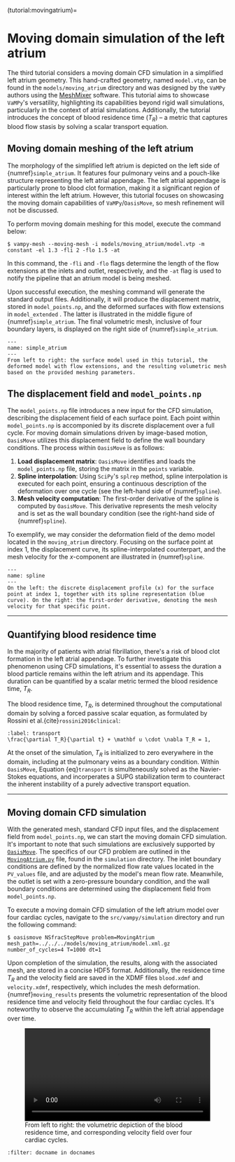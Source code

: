 (tutorial:movingatrium)=

# Moving domain simulation of the left atrium

The third tutorial considers a moving domain CFD simulation in a simplified left atrium geometry. This hand-crafted
geometry, named `model.vtp`, can be found in the `models/moving_atrium` directory and was designed by the `VaMPy`
authors using the [MeshMixer](https://meshmixer.com/) software. This tutorial aims to showcase `VaMPy`'s versatility,
highlighting its capabilities beyond rigid wall simulations, particularly in the context of atrial simulations.
Additionally, the tutorial introduces the concept of blood residence time ($T_R$) – a metric that captures blood flow
stasis by solving a scalar transport equation.

## Moving domain meshing of the left atrium

The morphology of the simplified left atrium is depicted on the left side of {numref}`simple_atrium`. It features four
pulmonary veins and a pouch-like structure representing the left atrial appendage. The left atrial appendage is
particularly prone to blood clot formation, making it a significant region of interest within the left atrium. However,
this tutorial focuses on showcasing the moving domain capabilities of `VaMPy`/`OasisMove`, so mesh refinement will not
be discussed.

To perform moving domain meshing for this model, execute the command below:

```console
$ vampy-mesh --moving-mesh -i models/moving_atrium/model.vtp -m constant -el 1.3 -fli 2 -flo 1.5 -at 
```

In this command, the `-fli` and `-flo` flags determine the length of the flow extensions at the inlets and outlet,
respectively, and the `-at` flag is used to notify the pipeline that an atrium model is being meshed.

Upon successful execution, the meshing command will generate the standard output files. Additionally, it will produce
the displacement matrix, stored in `model_points.np`, and the deformed surfaces with flow extensions in `model_extended`
. The latter is illustrated in the middle figure of {numref}`simple_atrium`. The final volumetric mesh, inclusive of
four boundary layers, is displayed on the right side of {numref}`simple_atrium`.

```{figure} figures/simpleatrium.gif
---
name: simple_atrium
---
From left to right: the surface model used in this tutorial, the deformed model with flow extensions, and the resulting volumetric mesh based on the provided meshing parameters.
```

## The displacement field and `model_points.np`

The `model_points.np` file introduces a new input for the CFD simulation, describing the displacement field of each
surface point. Each point within `model_points.np` is accomponied by its discrete displacement over a full cycle. For
moving domain simulations driven by image-based motion, `OasisMove` utilizes this displacement field to define the wall
boundary conditions. The process within `OasisMove` is as follows:

1. **Load displacement matrix**: `OasisMove` identifies and loads the `model_points.np` file, storing the matrix in
   the `points` variable.
2. **Spline interpolation**: Using `SciPy`'s `splrep` method, spline interpolation is executed for each point, ensuring
   a continuous description of the deformation over one cycle (see the left-hand side of {numref}`spline`).
3. **Mesh velocity computation**: The first-order derivative of the spline is computed by `OasisMove`. This derivative
   represents the mesh velocity and is set as the wall boundary condition (see the right-hand side of {numref}`spline`).

To exemplify, we may consider the deformation field of the demo model located in the `moving_atrium` directory. Focusing
on the surface point at index 1, the displacement curve, its spline-interpolated counterpart, and the mesh velocity for
the $x$-component are illustrated in {numref}`spline`.

```{figure} figures/spline.png
---
name: spline
---
On the left: the discrete displacement profile (x) for the surface point at index 1, together with its spline representation (blue curve). On the right: the first-order derivative, denoting the mesh velocity for that specific point.
```

---

## Quantifying blood residence time

In the majority of patients with atrial fibrillation, there's a risk of blood clot formation in the left atrial
appendage. To further investigate this phenomenon using CFD simulations, it's essential to assess the duration a blood
particle remains within the left atrium and its appendage. This duration can be quantified by a scalar metric termed the
blood residence time, $T_R$.

The blood residence time, $T_R$, is determined throughout the computational domain by solving a forced passive scalar
equation, as formulated by Rossini et al.{cite}`rossini2016clinical`:

```{math}
:label: transport
\frac{\partial T_R}{\partial t} + \mathbf u \cdot \nabla T_R = 1,
```

At the onset of the simulation, $T_R$ is initialized to zero everywhere in the domain, including at the pulmonary veins
as a boundary condition. Within `OasisMove`, Equation {eq}`transport` is simulteneously solved as the Navier-Stokes
equations, and incorperates a SUPG stabilization term to counteract the inherent instability of a purely advective
transport equation.

---

## Moving domain CFD simulation

With the generated mesh, standard CFD input files, and the displacement field from `model_points.np`, we can start the
moving domain CFD simulation. It's important to note that such simulations are exclusively supported
by [`OasisMove`](https://github.com/KVSlab/OasisMove). The specifics of our CFD problem are outlined in
the [`MovingAtrium.py`](https://github.com/KVSlab/VaMPy/blob/master/src/vampy/simulation/MovingAtrium.py) file, found in
the `simulation` directory. The inlet boundary conditions are defined by the normalized flow rate values located in
the  `PV_values` file, and are adjusted by the model's mean flow rate. Meanwhile, the outlet is set with a zero-pressure
boundary condition, and the wall boundary conditions are determined using the displacement field from `model_points.np`.

To execute a moving domain CFD simulation of the left atrium model over four cardiac cycles, navigate to
the `src/vampy/simulation` directory and run the following command:

``` console
$ oasismove NSfracStepMove problem=MovingAtrium mesh_path=../../../models/moving_atrium/model.xml.gz number_of_cycles=4 T=1000 dt=1
```

Upon completion of the simulation, the results, along with the associated mesh, are stored in a concise HDF5 format.
Additionally, the residence time $T_R$ and the velocity field are saved in the XDMF files `blood.xdmf`
and `velocity.xdmf`, respectively, which includes the mesh deformation. {numref}`moving_results` presents the volumetric
representation of the blood residence time and velocity field throughout the four cardiac cycles. It's noteworthy to
observe the accumulating $T_R$ within the left atrial appendage over time.

<figure>
<video controls style="width: 100%; height: auto;">
    <source src="_static/videos/moving_results.mp4" type="video/mp4">
</video>
    <figcaption>From left to right: the volumetric depiction of the blood residence time, and corresponding velocity field over four cardiac cycles.</figcaption>
</figure>

```{bibliography}
:filter: docname in docnames
```